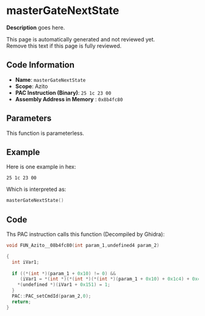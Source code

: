 # masterGateNextState

**Description** goes here.

This page is automatically generated and not reviewed yet.<br>Remove this text if this page is fully reviewed.

## Code Information

- **Name**: `masterGateNextState`
- **Scope**: Azito
- **PAC Instruction (Binary)**: `25 1c 23 00`
- **Assembly Address in Memory** : `0x8b4fc80`

## Parameters

This function is parameterless.


## Example

Here is one example in hex:

```25 1c 23 00```

Which is interpreted as:

```c
masterGateNextState()
```

## Code

Ths PAC instruction calls this function (Decompiled by Ghidra):

```c
void FUN_Azito__08b4fc80(int param_1,undefined4 param_2)

{
  int iVar1;
  
  if ((*(int *)(param_1 + 0x10) != 0) &&
     (iVar1 = *(int *)(*(int *)(*(int *)(param_1 + 0x10) + 0x1c4) + 0xcdbc), iVar1 != 0)) {
    *(undefined *)(iVar1 + 0x151) = 1;
  }
  PAC::PAC_setCmdId(param_2,0);
  return;
}
```

